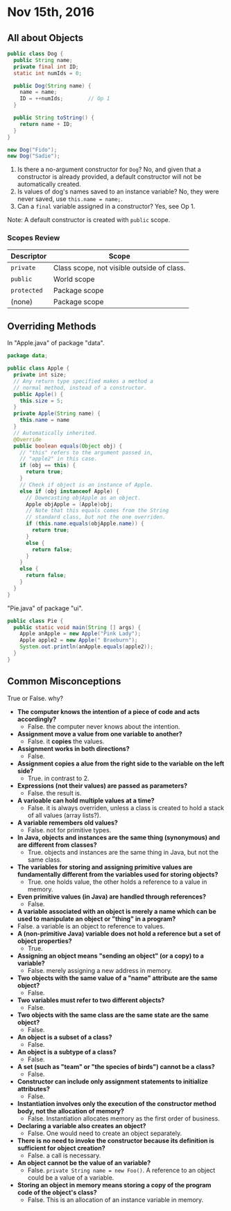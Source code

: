 Nov 15th, 2016
==============

All about Objects
-----------------

```java
public class Dog {
  public String name;
  private final int ID;
  static int numIds = 0;

  public Dog(String name) {
    name = name;
    ID = ++numIds;        // Op 1
  }

  public String toString() {
    return name + ID;
  }
}
```

```java
new Dog("Fido");
new Dog("Sadie");
```

1. Is there a no-argument constructor for `Dog`? No, and given that a constructor is already provided, a default constructor will not be automatically created.
2. Is values of dog's names saved to an instance variable? No, they were never saved, use `this.name = name;`.
3. Can a `final` variable assigned in a constructor? Yes, see Op 1.

Note: A default constructor is created with `public` scope.

### Scopes Review

| Descriptor   | Scope                                      |
|--------------|--------------------------------------------|
| `private`    | Class scope, not visible outside of class. |
| `public`     | World scope                                |
| `protected`  | Package scope                              |
| (none)       | Package scope                              |

<div class="page-break"></div>

Overriding Methods
------------------

In "Apple.java" of package "data".

```java
package data;

public class Apple {
  private int size;
  // Any return type specified makes a method a
  // normal method, instead of a constructor.
  public Apple() {
    this.size = 5;
  }
  private Apple(String name) {
    this.name = name
  }
  // Automatically inherited.
  @Override
  public boolean equals(Object obj) {
    // "this" refers to the argument passed in,
    // "apple2" in this case.
    if (obj == this) {
      return true;
    }
    // Check if object is an instance of Apple.
    else if (obj instanceof Apple) {
      // Downcasting objApple as an object.
      Apple objApple = (Apple)obj;
      // Note that this equals comes from the String
      // standard class, but not the one overriden.
      if (this.name.equals(objApple.name)) {
        return true;
      }
      else {
        return false;
      }
    }
    else {
      return false;
    }
  }
}
```

"Pie.java" of package "ui".

```java
public class Pie {
  public static void main(String [] args) {
    Apple anApple = new Apple("Pink Lady");
    Apple apple2 = new Apple(" Braeburn");
    System.out.println(anApple.equals(apple2));
  }
}
```

<div class="page-break"></div>

Common Misconceptions
---------------------

True or False. why?

- **The computer knows the intention of a piece of code and acts accordingly?**
  - False. the computer never knows about the intention.
- **Assignment move a value from one variable to another?**
  - False. it **copies** the values.
- **Assignment works in both directions?**
  - False.
- **Assignment copies a alue from the right side to the variable on the left side?**
  - True. in contrast to 2.
- **Expressions (not their values) are passed as parameters?**
  - False. the result is.
- **A varioable can hold multiple values at a time?**
  - False. it is always overriden, unless a class is created to hold a stack of all values (array lists?).
- **A variable remembers old values?**
  - False. not for primitive types.
- **In Java, objects and instances are the same thing (synonymous) and are different from classes?**
  - True. objects and instances are the same thing in Java, but not the same class.
- **The variables for storing and assigning primitive values are fundamentally different from the variables used for storing objects?**
  - True. one holds value, the other holds a reference to a value in memory.
- **Even primitive values (in Java) are handled through references?**
  - False.
-  **A variable associated with an object is merely a name which can be used to manipulate an object or "thing" in a program?**
  - False. a variable is an object to reference to values.
- **A (non-primitive Java) variable does not hold a reference but a set of object properties?**
  - True.
- **Assigning an object means "sending an object" (or a copy) to a variable?**
  - False. merely assigning a new address in memory.
- **Two objects with the same value of a "name" attribute are the same object?**
  - False.
- **Two variables must refer to two different objects?**
  - False.
- **Two objects with the same class are the same state are the same object?**
  - False.
- **An object is a subset of a class?**
  - False.
- **An object is a subtype of a class?**
  - False.
- **A set (such as "team" or "the species of birds") cannot be a class?**
  - False.
- **Constructor can include only assignment statements to initialize attributes?**
  - False.
- **Instantiation involves only the execution of the constructor method body, not the allocation of memory?**
  - False. Instantiation allocates memory as the first order of business.
- **Declaring a variable also creates an object?**
  - False. One would need to create an object separately.
- **There is no need to invoke the constructor because its definition is sufficient for object creation?**
  - False. a call is necessary.
- **An object cannot be the value of an variable?**
  - False. `private String name = new Foo()`. A reference to an object could be a value of a variable.
- **Storing an object in memory means storing a copy of the program code of the object's class?**
  - False. This is an allocation of an instance variable in memory.
